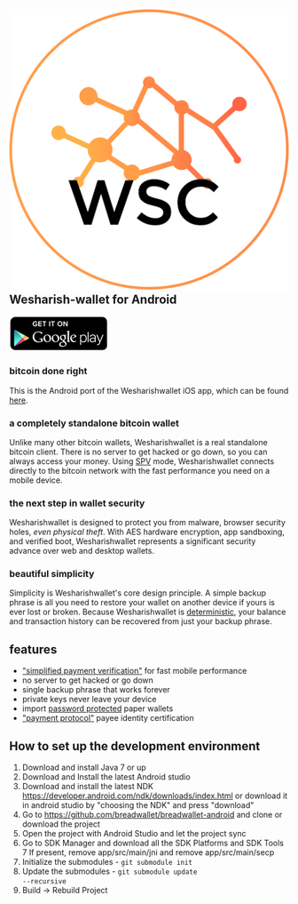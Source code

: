 ![ƀ](/images/icon.png) Wesharish-wallet for Android
----------------------------------

[![Get it on Google Play](/images/icon-google-play.png)](https://play.google.com/store/apps/details?id=sqoin)

### bitcoin done right


This is the Android port of the Wesharishwallet iOS app, which can be found [here](https://github.com/breadwallet/breadwallet/).

### a completely standalone bitcoin wallet

Unlike many other bitcoin wallets, Wesharishwallet is a real standalone bitcoin client. There is no server to get hacked or go down, so you can always access your money. Using [SPV](https://en.bitcoin.it/wiki/Thin_Client_Security#Header-Only_Clients) mode, Wesharishwallet connects directly to the bitcoin network with the fast performance you need on a mobile device.

### the next step in wallet security

Wesharishwallet is designed to protect you from malware, browser security holes, *even physical theft*. With AES hardware encryption, app sandboxing, and verified boot, Wesharishwallet represents a significant security advance over web and desktop wallets.

### beautiful simplicity

Simplicity is Wesharishwallet's core design principle. A simple backup phrase is all you need to restore your wallet on another device if yours is ever lost or broken.  Because 
Wesharishwallet is  [deterministic](https://github.com/bitcoin/bips/blob/master/bip-0032.mediawiki), your balance and transaction history can be recovered from just your backup phrase.

## features

- ["simplified payment verification"](https://github.com/bitcoin/bips/blob/master/bip-0037.mediawiki) for fast mobile performance
- no server to get hacked or go down
- single backup phrase that works forever
- private keys never leave your device
- import [password protected](https://github.com/bitcoin/bips/blob/master/bip-0038.mediawiki) paper wallets
- ["payment protocol"](https://github.com/bitcoin/bips/blob/master/bip-0070.mediawiki) payee identity certification

## How to set up the development environment
1. Download and install Java 7 or up 
2. Download and Install the latest Android studio
3. Download and install the latest NDK https://developer.android.com/ndk/downloads/index.html or download it in android studio by "choosing the NDK" and press "download"
4. Go to https://github.com/breadwallet/breadwallet-android and clone or download the project
5. Open the project with Android Studio and let the project sync
6. Go to SDK Manager and download all the SDK Platforms and SDK Tools
7  If present, remove app/src/main/jni and remove app/src/main/secp
8. Initialize the submodules - <code>git submodule init</code>
9. Update the submodules - <code>git submodule update --recursive</code>
10. Build -> Rebuild Project
